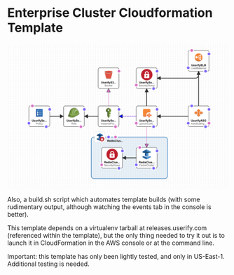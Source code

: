 # Enterprise Cluster Cloudformation Template

![Diagram](diagram.png "Template Resources")

Also, a build.sh script which automates template builds (with some rudimentary output, although watching the events tab in the console is better).

This template depends on a virtualenv tarball at releases.userify.com (referenced within the template), but the only thing needed to try it out is to launch it in CloudFormation in the AWS console or at the command line.

Important: this template has only been lightly tested, and only in US-East-1. Additional testing is needed.
